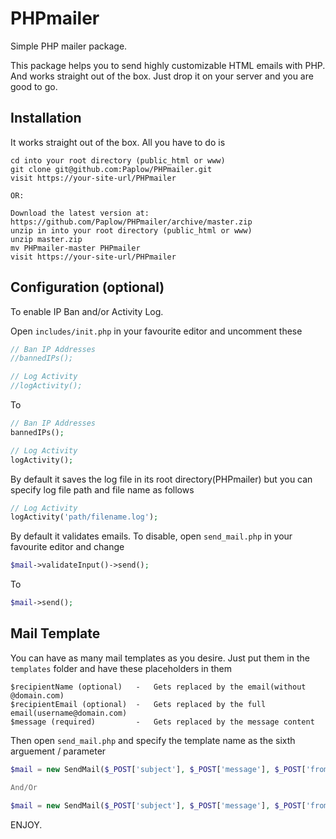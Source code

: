 # PHPmailer
Simple PHP mailer package.

This package helps you to send highly customizable HTML emails with PHP.
And works straight out of the box. Just drop it on your server and you are good to go.

## Installation
It works straight out of the box. All you have to do is

	cd into your root directory (public_html or www)
	git clone git@github.com:Paplow/PHPmailer.git
	visit https://your-site-url/PHPmailer
    
	OR:

	Download the latest version at: https://github.com/Paplow/PHPmailer/archive/master.zip
	unzip in into your root directory (public_html or www)
	unzip master.zip
	mv PHPmailer-master PHPmailer
	visit https://your-site-url/PHPmailer

## Configuration (optional)
To enable IP Ban and/or Activity Log.

Open ``includes/init.php`` in your favourite editor and uncomment these

```php
// Ban IP Addresses
//bannedIPs();

// Log Activity
//logActivity();
```

To

```php
// Ban IP Addresses
bannedIPs();

// Log Activity
logActivity();
```
By default it saves the log file in its root directory(PHPmailer) but you can specify log file path and file name as follows
```php
// Log Activity
logActivity('path/filename.log');
```

By default it validates emails. 
To disable, open ``send_mail.php`` in your favourite editor and change
```php
$mail->validateInput()->send();
```
To
```php
$mail->send();
```
## Mail Template
You can have as many mail templates as you desire.
Just put them in the ``templates`` folder and have these placeholders in them

    $recipientName (optional)   -   Gets replaced by the email(without @domain.com)
    $recipientEmail (optional)  -   Gets replaced by the full email(username@domain.com)
    $message (required)         -   Gets replaced by the message content

Then open ``send_mail.php`` and specify the template name as the sixth arguement / parameter
```php
$mail = new SendMail($_POST['subject'], $_POST['message'], $_POST['from'], $_FILES['email_to_list']['tmp_name'], (bool)$_POST['send_to_group'], "template_name.html");

And/Or

$mail = new SendMail($_POST['subject'], $_POST['message'], $_POST['from'], $_POST['to'], (bool)$_POST['send_to_group'], "template_name.html");
```

ENJOY.
